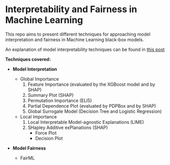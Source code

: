 # Interpretability and Fairness in Machine Learning

This repo aims to present different techniques for approaching model interpretation and fairness in Machine Learning black-box models.

An explanation of model interpretability techniques can be found in [this post](https://medium.com/@fabricio.pretto.c/uncovering-the-magic-interpreting-machine-learning-black-box-models-3154fb8ed01a)

**Techniques covered:**
- **Model Interpretation**
  - Global Importance
    1. Feature Importance (evaluated by the XGBoost model and by SHAP)
    2. Summary Plot (SHAP)
    3. Permutation Importance (ELI5)
    4. Partial Dependence Plot (evaluated by PDPBox and by SHAP)
    5. Global Surrogate Model (Decision Tree and Logistic Regression)
  - Local Importance
    1. Local Interpretable Model-agnostic Explanations (LIME)
    2. SHapley Additive exPlanations (SHAP)
        - Force Plot
        - Decision Plot

- **Model Fairness**
  - FairML

